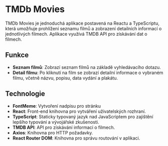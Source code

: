 # TMDb Movies

TMDb Movies je jednoduchá aplikace postavená na Reactu a TypeScriptu, která umožňuje prohlížení seznamu filmů a zobrazení detailních informací o jednotlivých filmech. Aplikace využívá TMDB API pro získávání dat o filmech.

## Funkce

- **Seznam filmů**: Zobrazí seznam filmů na základě vyhledávacího dotazu.
- **Detail filmu**: Po kliknutí na film se zobrazí detailní informace o vybraném filmu, včetně názvu, popisu, data vydání a plakátu.

## Technologie

- **FontMeme**: Vytvoření nadpisu pro stránku
- **React**: Front-end knihovna pro vytváření uživatelských rozhraní.
- **TypeScript**: Staticky typovaný jazyk nad JavaScriptem pro zajištění lepšího typování a vývojářské zkušenosti.
- **TMDB API**: API pro získávání informací o filmech.
- **Axios**: Knihovna pro HTTP požadavky.
- **React Router DOM**: Knihovna pro správu routování v aplikaci.
